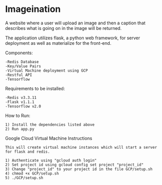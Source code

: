 # Imageination

A website where a user will upload an image and then a caption that describes what is going on in the image will be returned.

The application utilizes flask, a python web framework, for server deployment as well as materialize for the front-end.

Components:

    -Redis Database
    -Key/Value Pairs
    -Virtual Machine deployment using GCP
    -Restful API
    -Tensorflow
Requirements to be installed:

    -Redis v3.3.11
    -Flask v1.1.1
    -Tensorflow v2.0
How to Run:

    1) Install the dependencies listed above
    2) Run app.py
    
Google Cloud Virtual Machine Instructions
    
    This will create virtual machine instances which will start a server for flask and redis.
    
    1) Authenticate using "gcloud auth login"
    2) Set project id using gcloud config set project "project_id"
    3) Change "project_id" to your project id in the file GCP/setup.sh
    4) chmod +x GCP/setup.sh
    5) ./GCP/setup.sh